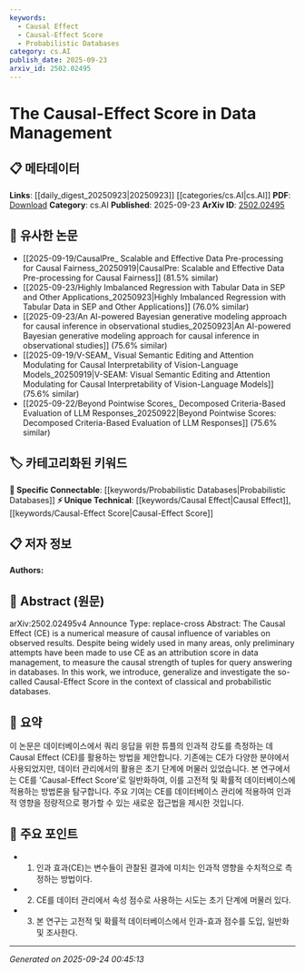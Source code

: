 ```yaml
---
keywords:
  - Causal Effect
  - Causal-Effect Score
  - Probabilistic Databases
category: cs.AI
publish_date: 2025-09-23
arxiv_id: 2502.02495
---
```


<!-- KEYWORD_LINKING_METADATA:
{
  "processed_timestamp": "2025-09-24T00:45:13.141467",
  "vocabulary_version": "1.0",
  "selected_keywords": [
    "Causal Effect",
    "Causal-Effect Score",
    "Probabilistic Databases"
  ],
  "rejected_keywords": [],
  "similarity_scores": {
    "Causal Effect": 0.78,
    "Causal-Effect Score": 0.85,
    "Probabilistic Databases": 0.7
  },
  "extraction_method": "AI_prompt_based",
  "budget_applied": true,
  "candidates_json": {
    "candidates": [
      {
        "surface": "Causal Effect",
        "canonical": "Causal Effect",
        "aliases": [
          "CE"
        ],
        "category": "unique_technical",
        "rationale": "The Causal Effect is central to the paper's focus on measuring causal influence in data management, making it a unique technical term.",
        "novelty_score": 0.75,
        "connectivity_score": 0.65,
        "specificity_score": 0.85,
        "link_intent_score": 0.78
      },
      {
        "surface": "Causal-Effect Score",
        "canonical": "Causal-Effect Score",
        "aliases": [],
        "category": "unique_technical",
        "rationale": "This term is introduced as a new concept in the paper, specifically for assessing causal strength in databases.",
        "novelty_score": 0.8,
        "connectivity_score": 0.7,
        "specificity_score": 0.9,
        "link_intent_score": 0.85
      },
      {
        "surface": "probabilistic databases",
        "canonical": "Probabilistic Databases",
        "aliases": [],
        "category": "specific_connectable",
        "rationale": "Probabilistic databases are a specific area of interest in data management that can connect to broader discussions on database systems.",
        "novelty_score": 0.6,
        "connectivity_score": 0.75,
        "specificity_score": 0.8,
        "link_intent_score": 0.7
      }
    ],
    "ban_list_suggestions": [
      "data management",
      "query answering"
    ]
  },
  "decisions": [
    {
      "candidate_surface": "Causal Effect",
      "resolved_canonical": "Causal Effect",
      "decision": "linked",
      "scores": {
        "novelty": 0.75,
        "connectivity": 0.65,
        "specificity": 0.85,
        "link_intent": 0.78
      }
    },
    {
      "candidate_surface": "Causal-Effect Score",
      "resolved_canonical": "Causal-Effect Score",
      "decision": "linked",
      "scores": {
        "novelty": 0.8,
        "connectivity": 0.7,
        "specificity": 0.9,
        "link_intent": 0.85
      }
    },
    {
      "candidate_surface": "probabilistic databases",
      "resolved_canonical": "Probabilistic Databases",
      "decision": "linked",
      "scores": {
        "novelty": 0.6,
        "connectivity": 0.75,
        "specificity": 0.8,
        "link_intent": 0.7
      }
    }
  ]
}
-->

# The Causal-Effect Score in Data Management

## 📋 메타데이터

**Links**: [[daily_digest_20250923|20250923]] [[categories/cs.AI|cs.AI]]
**PDF**: [Download](https://arxiv.org/pdf/2502.02495.pdf)
**Category**: cs.AI
**Published**: 2025-09-23
**ArXiv ID**: [2502.02495](https://arxiv.org/abs/2502.02495)

## 🔗 유사한 논문
- [[2025-09-19/CausalPre_ Scalable and Effective Data Pre-processing for Causal Fairness_20250919|CausalPre: Scalable and Effective Data Pre-processing for Causal Fairness]] (81.5% similar)
- [[2025-09-23/Highly Imbalanced Regression with Tabular Data in SEP and Other Applications_20250923|Highly Imbalanced Regression with Tabular Data in SEP and Other Applications]] (76.0% similar)
- [[2025-09-23/An AI-powered Bayesian generative modeling approach for causal inference in observational studies_20250923|An AI-powered Bayesian generative modeling approach for causal inference in observational studies]] (75.6% similar)
- [[2025-09-19/V-SEAM_ Visual Semantic Editing and Attention Modulating for Causal Interpretability of Vision-Language Models_20250919|V-SEAM: Visual Semantic Editing and Attention Modulating for Causal Interpretability of Vision-Language Models]] (75.6% similar)
- [[2025-09-22/Beyond Pointwise Scores_ Decomposed Criteria-Based Evaluation of LLM Responses_20250922|Beyond Pointwise Scores: Decomposed Criteria-Based Evaluation of LLM Responses]] (75.6% similar)

## 🏷️ 카테고리화된 키워드
**🔗 Specific Connectable**: [[keywords/Probabilistic Databases|Probabilistic Databases]]
**⚡ Unique Technical**: [[keywords/Causal Effect|Causal Effect]], [[keywords/Causal-Effect Score|Causal-Effect Score]]

## 📋 저자 정보

**Authors:** 

## 📄 Abstract (원문)

arXiv:2502.02495v4 Announce Type: replace-cross 
Abstract: The Causal Effect (CE) is a numerical measure of causal influence of variables on observed results. Despite being widely used in many areas, only preliminary attempts have been made to use CE as an attribution score in data management, to measure the causal strength of tuples for query answering in databases. In this work, we introduce, generalize and investigate the so-called Causal-Effect Score in the context of classical and probabilistic databases.

## 📝 요약

이 논문은 데이터베이스에서 쿼리 응답을 위한 튜플의 인과적 강도를 측정하는 데 Causal Effect (CE)를 활용하는 방법을 제안합니다. 기존에는 CE가 다양한 분야에서 사용되었지만, 데이터 관리에서의 활용은 초기 단계에 머물러 있었습니다. 본 연구에서는 CE를 'Causal-Effect Score'로 일반화하여, 이를 고전적 및 확률적 데이터베이스에 적용하는 방법론을 탐구합니다. 주요 기여는 CE를 데이터베이스 관리에 적용하여 인과적 영향을 정량적으로 평가할 수 있는 새로운 접근법을 제시한 것입니다.

## 🎯 주요 포인트

- 1. 인과 효과(CE)는 변수들이 관찰된 결과에 미치는 인과적 영향을 수치적으로 측정하는 방법이다.
- 2. CE를 데이터 관리에서 속성 점수로 사용하는 시도는 초기 단계에 머물러 있다.
- 3. 본 연구는 고전적 및 확률적 데이터베이스에서 인과-효과 점수를 도입, 일반화 및 조사한다.


---

*Generated on 2025-09-24 00:45:13*